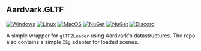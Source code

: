 ## Aardvark.GLTF

[![Windows](https://github.com/aardvark-community/aardvark.gltf/actions/workflows/windows.yml/badge.svg)](https://github.com/aardvark-community/aardvark.gltf/actions/workflows/windows.yml)
[![Linux](https://github.com/aardvark-community/aardvark.gltf/actions/workflows/linux.yml/badge.svg)](https://github.com/aardvark-community/aardvark.gltf/actions/workflows/linux.yml)
[![MacOS](https://github.com/aardvark-community/aardvark.gltf/actions/workflows/macos.yml/badge.svg)](https://github.com/aardvark-community/aardvark.gltf/actions/workflows/macos.yml)
[![NuGet](https://badgen.net/nuget/v/Aardvark.GLTF)](https://www.nuget.org/packages/Aardvark.GLTF/)
[![NuGet](https://badgen.net/nuget/dt/Aardvark.GLTF)](https://www.nuget.org/packages/Aardvark.GLTF/)
[![Discord](https://badgen.net/discord/online-members/UyecnhM)](https://discord.gg/UyecnhM)


A simple wrapper for `glTF2Loader` using Aardvark's datastructures.
The repo also contains a simple `ISg` adapter for loaded scenes.
